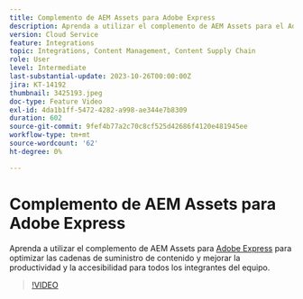 ```yaml
---
title: Complemento de AEM Assets para Adobe Express
description: Aprenda a utilizar el complemento de AEM Assets para el Adobe Express con el fin de optimizar las cadenas de suministro de contenido y mejorar la productividad y la accesibilidad para todos los integrantes del equipo.
version: Cloud Service
feature: Integrations
topic: Integrations, Content Management, Content Supply Chain
role: User
level: Intermediate
last-substantial-update: 2023-10-26T00:00:00Z
jira: KT-14192
thumbnail: 3425193.jpeg
doc-type: Feature Video
exl-id: 4da1b1ff-5472-4282-a998-ae344e7b8309
duration: 602
source-git-commit: 9fef4b77a2c70c8cf525d42686f4120e481945ee
workflow-type: tm+mt
source-wordcount: '62'
ht-degree: 0%

---
```


# Complemento de AEM Assets para Adobe Express

Aprenda a utilizar el complemento de AEM Assets para [Adobe Express](https://www.adobe.com/express/) para optimizar las cadenas de suministro de contenido y mejorar la productividad y la accesibilidad para todos los integrantes del equipo.

>[!VIDEO](https://video.tv.adobe.com/v/3425193/?learn=on)
